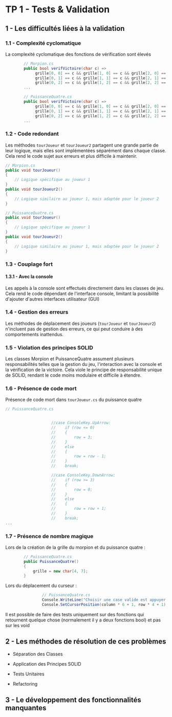 # TP 1 - Tests & Validation

## 1 - Les difficultés liées à la validation

### 1.1 - Complexité cyclomatique

La complexité cyclomatique des fonctions de vérification sont élevés

```csharp
        // Morpion.cs
        public bool verifVictoire(char c) =>
             grille[0, 0] == c && grille[1, 0] == c && grille[2, 0] == c ||
             grille[0, 1] == c && grille[1, 1] == c && grille[2, 1] == c ||
             grille[0, 2] == c && grille[1, 2] == c && grille[2, 2] == c || 
        ...
```

```csharp
        // PuissanceQuatre.cs
        public bool verifVictoire(char c) =>
             grille[0, 0] == c && grille[1, 0] == c && grille[2, 0] == c && grille[3, 0] == c ||
             grille[0, 1] == c && grille[1, 1] == c && grille[2, 1] == c && grille[3, 1] == c ||
             grille[0, 2] == c && grille[1, 2] == c && grille[2, 2] == c && grille[3, 2] == c ||
        ...
```

### 1.2 - Code redondant

Les méthodes `tourJoueur` et `tourJoueur2` partagent une grande partie de leur logique, mais elles sont implémentées séparément dans chaque classe. Cela rend le code sujet aux erreurs et plus difficile à maintenir.

```csharp
// Morpion.cs
public void tourJoueur()
{
    // Logique spécifique au joueur 1
}
public void tourJoueur2()
{
    // Logique similaire au joueur 1, mais adaptée pour le joueur 2
}
```

```csharp
// PuissanceQuatre.cs
public void tourJoueur()
{
    // Logique spécifique au joueur 1
}
public void tourJoueur2()
{
    // Logique similaire au joueur 1, mais adaptée pour le joueur 2
}
```

### 1.3 - Couplage fort

#### 1.3.1 - Avec la console

Les appels à la console sont effectués directement dans les classes de jeu. Cela rend le code dépendant de l'interface console, limitant la possibilité d'ajouter d'autres interfaces utilisateur (GUI)

### 1.4 - Gestion des erreurs

Les méthodes de déplacement des joueurs (`tourJoueur` et `tourJoueur2`) n'incluent pas de gestion des erreurs, ce qui peut conduire à des comportements inattendus.

### 1.5 - Violation des principes SOLID

Les classes Morpion et PuissanceQuatre assument plusieurs responsabilités telles que la gestion du jeu, l'interaction avec la console et la vérification de la victoire. Cela viole le principe de responsabilité unique de SOLID, rendant le code moins modulaire et difficile à étendre.

### 1.6 - Présence de code mort

Présence de code mort dans `tourJoueur.cs` du puissance quatre

```csharp
// PuissanceQuatre.cs


                    //case ConsoleKey.UpArrow:
                    //    if (row <= 0)
                    //    {
                    //        row = 3;
                    //    }
                    //    else
                    //    {
                    //        row = row - 1;
                    //    }
                    //    break;

                    //case ConsoleKey.DownArrow:
                    //    if (row >= 3)
                    //    {
                    //        row = 0;
                    //    }
                    //    else
                    //    {
                    //        row = row + 1;
                    //    }
                    //    break;
...
```

### 1.7 - Présence de nombre magique

Lors de la création de la grille du morpion et du puissance quatre : 

```csharp
        // PuissanceQuatre.cs
        public PuissanceQuatre()
        {
            grille = new char[4, 7];
        }
```

Lors du déplacement du curseur : 

```csharp
                // PuissanceQuatre.cs
                Console.WriteLine("Choisir une case valide est appuyer sur [Entrer]");
                Console.SetCursorPosition(column * 6 + 1, row * 4 + 1);
```

Il est possible de faire des tests uniquement sur des fonctions qui retournent quelque chose (normalement il y a deux fonctions bool) et pas sur les void

## 2 - Les méthodes de résolution de ces problèmes

- Séparation des Classes

- Application des Principes SOLID

- Tests Unitaires

- Refactoring

## 3 - Le développement des fonctionnalités manquantes






